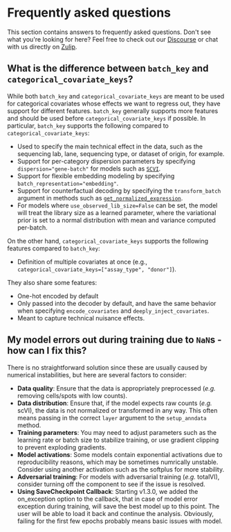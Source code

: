 # Frequently asked questions

This section contains answers to frequently asked questions. Don't see what you're looking for
here? Feel free to check out our [Discourse](https://discourse.scverse.org/c/help/scvi-tools/)
or chat with us directly on [Zulip](https://scverse.zulipchat.com/#narrow/stream/324229-scvi-tools).

## What is the difference between `batch_key` and `categorical_covariate_keys`?

While both `batch_key` and `categorical_covariate_keys` are meant to be used for categorical
covariates whose effects we want to regress out, they have support for different features.
`batch_key` generally supports more features and should be used before `categorical_covariate_keys`
if possible. In particular, `batch_key` supports the following compared to
`categorical_covariate_keys`:

- Used to specify the main technical effect in the data, such as the sequencing lab, lane,
    sequencing type, or dataset of origin, for example.
- Support for per-category dispersion parameters by specifying `dispersion="gene-batch"` for
    models such as [`SCVI`](https://docs.scvi-tools.org/en/latest/api/reference/scvi.model.SCVI.html#scvi.model.SCVI).
- Support for flexible embedding modeling by specifying `batch_representation="embedding"`.
- Support for counterfactual decoding by specifying the `transform_batch` argument in methods such
    as [`get_normalized_expression`](https://docs.scvi-tools.org/en/latest/api/reference/scvi.model.SCVI.html#scvi.model.SCVI.get_normalized_expression).
- For models where `use_observed_lib_size=False` can be set, the model will treat the library size
    as a learned parameter, where the variational prior is set to a normal distribution with mean
    and variance computed per-batch.

On the other hand, `categorical_covariate_keys` supports the following features compared to
`batch_key`:

- Definition of multiple covariates at once (e.g.,
`categorical_covariate_keys=["assay_type", "donor"]`).

They also share some features:

- One-hot encoded by default
- Only passed into the decoder by default, and have the same behavior when specifying
    `encode_covariates` and `deeply_inject_covariates`.
- Meant to capture technical nuisance effects.

## My model errors out during training due to `NaN`s - how can I fix this?

There is no straightforward solution since these are usually caused by numerical instabilities, but
here are several factors to consider:

- **Data quality**: Ensure that the data is appropriately preprocessed (_e.g._ removing cells/spots
    with low counts).
- **Data distribution**: Ensure that, if the model expects raw counts (_e.g._ scVI), the data is
    not normalized or transformed in any way. This often means passing in the correct `layer`
    argument to the `setup_anndata` method.
- **Training parameters**: You may need to adjust parameters such as the learning rate or batch
    size to stabilize training, or use gradient clipping to prevent exploding gradients.
- **Model activations**: Some models contain exponential activations due to reproducibility
    reasons, which may be sometimes numrically unstable. Consider using another activation such as
    the softplus for more stability.
- **Adversarial training**: For models with adversarial training (_e.g._ totalVI), consider turning
    off the component to see if the issue is resolved.
- **Using SaveCheckpoint Callback**: Starting v1.3.0, we added the on_exception option to the callback, that in case of model error exception during training, will save the best model up to this point. The user will be able to load it back and continue the analysis. Obviously, failing for the first few epochs probably means basic issues with model.
